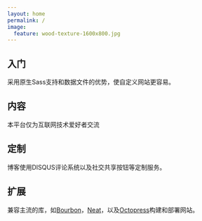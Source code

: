 ```yaml
---
layout: home
permalink: /
image:
  feature: wood-texture-1600x800.jpg
---
```


<div class="tiles">

<div class="tile">
  <h2 class="post-title">入门</h2>
  <p class="post-excerpt">采用原生Sass支持和数据文件的优势，使自定义网站更容易。</p>
</div><!-- /.tile -->

<div class="tile">
  <h2 class="post-title">内容</h2>
  <p class="post-excerpt">本平台仅为互联网技术爱好者交流</p>
</div><!-- /.tile -->

<div class="tile">
  <h2 class="post-title">定制</h2>
  <p class="post-excerpt">博客使用DISQUS评论系统以及社交共享按钮等定制服务。</p>
</div><!-- /.tile -->

<div class="tile">
  <h2 class="post-title">扩展</h2>
  <p class="post-excerpt">兼容主流的库，如<a href="http://bourbon.io">Bourbon</a>，<a href="http://neat.bourbon.io/">Neat</a>，以及<a href="http://github.com/octopress/octopress">Octopress</a>构建和部署网站。</p>
</div><!-- /.tile -->

</div><!-- /.tiles -->